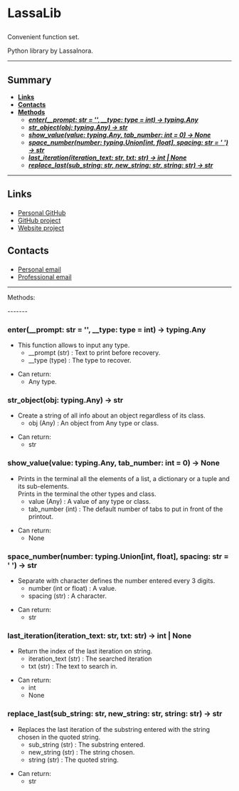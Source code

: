 # <p id="title">LassaLib</p>

Convenient function set.

Python library by LassaInora.

--------
## Summary

- **[Links](#links)**
- **[Contacts](#contact)**
- **[Methods](#methods)**
  - ***[enter(__prompt: str = '', __type: type = int) -> typing.Any](#enter)***
  - ***[str_object(obj: typing.Any) -> str](#str_object)***
  - ***[show_value(value: typing.Any, tab_number: int = 0) -> None](#show_value)***
  - ***[space_number(number: typing.Union[int, float], spacing: str = ' ') -> str](#space_number)***
  - ***[last_iteration(iteration_text: str, txt: str) -> int | None](#last_iteration)***
  - ***[replace_last(sub_string: str, new_string: str, string: str) -> str](#replace_last)***
--------

## <p id="links">Links</p>

- [Personal GitHub](https://github.com/LassaInora)
- [GitHub project](https://github.com/LassaInora/Timedate)
- [Website project](https://lassainora.fr/projet/librairies/Timedate)

## <p id="contact">Contacts</p>

- [Personal email](mailto:axelleviandier@lassainora.fr)
- [Professional email](mailto:lassainora@lassainora.fr)
--------
<p id="methods">Methods:</p>
-------

### <p id="enter">enter(__prompt: str = '', __type: type = int) -> typing.Any</p>

- This function allows to input any type.
  - __prompt (str) : Text to print before recovery.
  - __type (type) : The type to recover.

+ Can return:
  + Any type.

### <p id="str_object">str_object(obj: typing.Any) -> str</p>

- Create a string of all info about an object regardless of its class.
  - obj (Any) : An object from Any type or class.

+ Can return:
  + str

### <p id="show_value">show_value(value: typing.Any, tab_number: int = 0) -> None</p>

- Prints in the terminal all the elements of a list, a dictionary or a tuple and its sub-elements.</br> 
  Prints in the terminal the other types and class.
  - value (Any) : A value of any type or class.
  - tab_number (int) : The default number of tabs to put in front of the printout.

+ Can return:
  + None

### <p id="space_number">space_number(number: typing.Union[int, float], spacing: str = ' ') -> str</p>

- Separate with character defines the number entered every 3 digits.
  - number (int or float) : A value.
  - spacing (str) : A character.

+ Can return:
  + str

### <p id="last_iteration">last_iteration(iteration_text: str, txt: str) -> int | None</p>

- Return the index of the last iteration on string.
  - iteration_text (str) : The searched iteration
  - txt (str) : The text to search in.

+ Can return:
  + int
  + None

### <p id="replace_last">replace_last(sub_string: str, new_string: str, string: str) -> str</p>

- Replaces the last iteration of the substring entered with the string chosen in the quoted string.
  - sub_string (str) : The substring entered.
  - new_string (str) : The string chosen.
  - string (str) : The quoted string.

+ Can return:
  + str